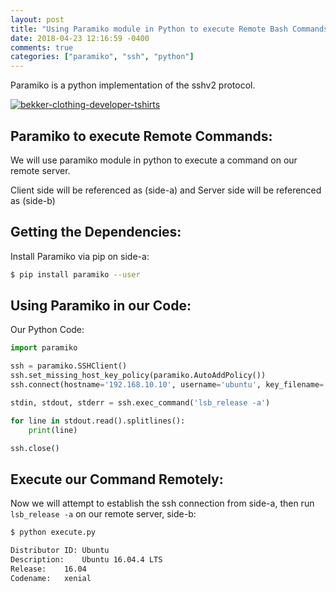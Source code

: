 ```yaml
---
layout: post
title: "Using Paramiko module in Python to execute Remote Bash Commands"
date: 2018-04-23 12:16:59 -0400
comments: true
categories: ["paramiko", "ssh", "python"]
---
```


Paramiko is a python implementation of the sshv2 protocol. 

<a href="https://bekkerclothing.com/collections/developer?utm_source=blog.ruanbekker.com&utm_medium=blog&utm_campaign=leaderboard_ad" target="_blank"><img alt="bekker-clothing-developer-tshirts" src="https://user-images.githubusercontent.com/567298/70170981-7c278a80-16d6-11ea-9759-6621d02c1423.png"></a>

## Paramiko to execute Remote Commands:

We will use paramiko module in python to execute a command on our remote server.

Client side will be referenced as (side-a) and Server side will be referenced as (side-b)

## Getting the Dependencies:

Install Paramiko via pip on side-a:

```bash
$ pip install paramiko --user
```

## Using Paramiko in our Code:

Our Python Code:

```python
import paramiko

ssh = paramiko.SSHClient()
ssh.set_missing_host_key_policy(paramiko.AutoAddPolicy())
ssh.connect(hostname='192.168.10.10', username='ubuntu', key_filename='/home/ubuntu/.ssh/mykey.pem')

stdin, stdout, stderr = ssh.exec_command('lsb_release -a')

for line in stdout.read().splitlines():
    print(line)

ssh.close()
```

## Execute our Command Remotely:

Now we will attempt to establish the ssh connection from side-a, then run `lsb_release -a` on our remote server, side-b:

```bash
$ python execute.py

Distributor ID:	Ubuntu
Description:	Ubuntu 16.04.4 LTS
Release:	16.04
Codename:	xenial
```


